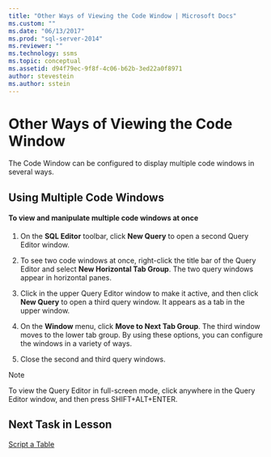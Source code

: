 ```yaml
---
title: "Other Ways of Viewing the Code Window | Microsoft Docs"
ms.custom: ""
ms.date: "06/13/2017"
ms.prod: "sql-server-2014"
ms.reviewer: ""
ms.technology: ssms
ms.topic: conceptual
ms.assetid: d94f79ec-9f8f-4c06-b62b-3ed22a0f8971
author: stevestein
ms.author: sstein
---
```

# Other Ways of Viewing the Code Window
  The Code Window can be configured to display multiple code windows in several ways.  
  
## Using Multiple Code Windows  
  
#### To view and manipulate multiple code windows at once  
  
1.  On the **SQL Editor** toolbar, click **New Query** to open a second Query Editor window.  
  
2.  To see two code windows at once, right-click the title bar of the Query Editor and select **New Horizontal Tab Group**. The two query windows appear in horizontal panes.  
  
3.  Click in the upper Query Editor window to make it active, and then click **New Query** to open a third query window. It appears as a tab in the upper window.  
  
4.  On the **Window** menu, click **Move to Next Tab Group**. The third window moves to the lower tab group. By using these options, you can configure the windows in a variety of ways.  
  
5.  Close the second and third query windows.  
  
> [!NOTE]  
>  To view the Query Editor in full-screen mode, click anywhere in the Query Editor window, and then press SHIFT+ALT+ENTER.  
  
## Next Task in Lesson  
 [Script a Table](lesson-2-6-script-a-table.md)  
  
  
